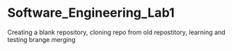 # Software_Engineering_Lab1
Creating a blank repository, cloning repo from old repostitory, learning and testing brange merging
